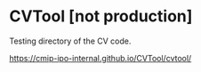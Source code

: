 # CVTool [not production]
Testing directory of the CV code. 

https://cmip-ipo-internal.github.io/CVTool/cvtool/

